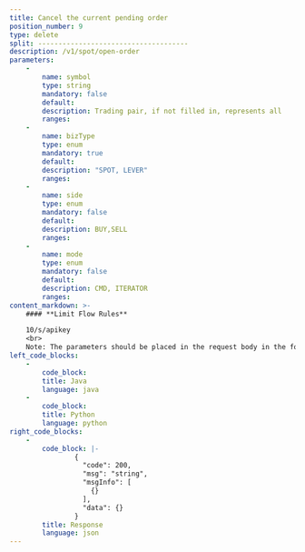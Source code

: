```yaml
---
title: Cancel the current pending order
position_number: 9
type: delete
split: -------------------------------------
description: /v1/spot/open-order
parameters:
    -
        name: symbol
        type: string
        mandatory: false
        default:
        description: Trading pair, if not filled in, represents all
        ranges:
    -
        name: bizType
        type: enum
        mandatory: true
        default:
        description: "SPOT, LEVER"
        ranges:
    -
        name: side
        type: enum
        mandatory: false
        default:
        description: BUY,SELL
        ranges:
    -
        name: mode
        type: enum
        mandatory: false
        default:
        description: CMD, ITERATOR
        ranges:
content_markdown: >-
    #### **Limit Flow Rules**

    10/s/apikey
    <br>
    Note: The parameters should be placed in the request body in the form of json
left_code_blocks:
    -
        code_block:
        title: Java
        language: java
    -
        code_block:
        title: Python
        language: python
right_code_blocks:
    -
        code_block: |-
                {
                  "code": 200,
                  "msg": "string",
                  "msgInfo": [
                    {}
                  ],
                  "data": {}
                }
        title: Response
        language: json
---
```

